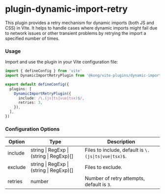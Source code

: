# plugin-dynamic-import-retry

This plugin provides a retry mechanism for dynamic imports (both JS and CSS) in Vite. It helps to handle cases where dynamic imports might fail due to network issues or other transient problems by retrying the import a specified number of times.

### Usage

Import and use the plugin in your Vite configuration file:
```typescript
import { defineConfig } from 'vite'
import DynamicImportRetryPlugin from '@kong/vite-plugins/dynamic-import-retry'

export default defineConfig({
  plugins: [
    DynamicImportRetryPlugin({
      include: /\.(js|ts|vue|tsx)$/,
      retries: 3,
    }),
  ],
})
```

### Configuration Options

| Option   | Type                                      | Description                                                   |
|----------|-------------------------------------------|---------------------------------------------------------------|
| include  | string \| RegExp \| (string \| RegExp)[]  | Files to include, default is `\.(js\|ts\|vue\|tsx)$`.          |
| exclude  | string \| RegExp \| (string \| RegExp)[]  | Files to exclude.                                              |
| retries  | number                                    | Number of retry attempts, default is `3`.                      |
